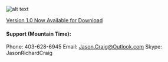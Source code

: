![alt text](https://raw.githubusercontent.com/jasonrichardcraig/devicesql/master/DeviceSQL.png)




[Version 1.0 Now Available for Download](https://github.com/jasonrichardcraig/DeviceSQL/tree/master/Version%201.0 "1.0")


#### Support (Mountain Time):

Phone: 403-628-6945
Email: Jason.Craig@Outlook.com
Skype: JasonRichardCraig
